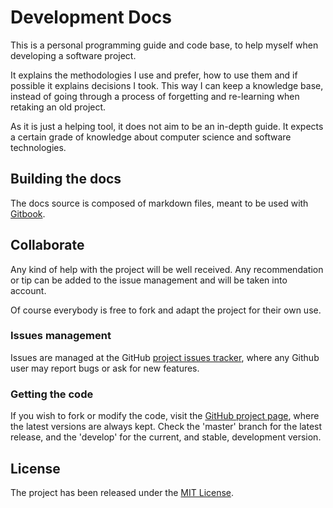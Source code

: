 # Development Docs

This is a personal programming guide and code base, to help myself when developing a software project.

It explains the methodologies I use and prefer, how to use them and if possible it explains decisions I took. This way I can keep a knowledge base, instead of going through a process of forgetting and re-learning when retaking an old project.

As it is just a helping tool, it does not aim to be an in-depth guide. It expects a certain grade of knowledge about computer science and software technologies.

## Building the docs

The docs source is composed of markdown files, meant to be used with [Gitbook][gitbook].

## Collaborate

Any kind of help with the project will be well received. Any recommendation or tip can be added to the issue management and will be taken into account.

Of course everybody is free to fork and adapt the project for their own use.

### Issues management

Issues are managed at the GitHub [project issues tracker][issues], where any Github user may report bugs or ask for new features.

### Getting the code


If you wish to fork or modify the code, visit the [GitHub project page][scm], where the latest versions are always kept. Check the 'master' branch for the latest release, and the 'develop' for the current, and stable, development version.

## License

The project has been released under the [MIT License][license].

[issues]: https://github.com/bernardo-mg/development-docs/issues
[license]: http://www.opensource.org/licenses/mit-license.php
[scm]: https://github.com/bernardo-mg/development-docs

[gitbook]: https://www.gitbook.com/
